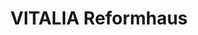 ---
title: "VITALIA Reformhaus"
url: /muenchen/vitalia-reformhaus-bunzlauer-strasse/
shop: Bioladen
---